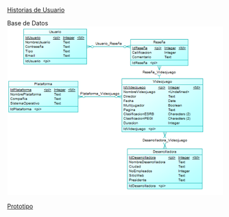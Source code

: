 [Historias de Usuario](https://epnecuador-my.sharepoint.com/:w:/g/personal/andres_gomez_epn_edu_ec/Eb8z4s78QCxIkrNpT4HXpoYB0wCfxqKCS_gJ3Y_51cCHoQ?e=8wpvJH)

Base de Datos
![](BaseDeDatos.png)

[Prototipo](https://www.figma.com/file/wuPeI3tyyLdGKbkliTKbxg/Untitled?node-id=1%3A5&t=hDkewLJUAR8ztd7D-1)